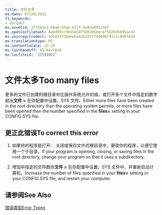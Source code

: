 ```yaml
---
title: 文件太多
ms.date: 07/20/2015
f1_keywords:
- vbrID67
ms.assetid: 2ff203e2-bba6-43ae-b72f-8e92a881c98f
ms.openlocfilehash: 8a9d89cc96e5b5875d0286becbf5b20d6895ae34
ms.sourcegitcommit: 3d5d33f384eeba41b2dff79d096f47ccc8d8f03d
ms.translationtype: MT
ms.contentlocale: zh-CN
ms.lasthandoff: 05/04/2018
ms.locfileid: "33593962"
---
```

# <a name="too-many-files"></a><span data-ttu-id="9cbb7-102">文件太多</span><span class="sxs-lookup"><span data-stu-id="9cbb7-102">Too many files</span></span>
<span data-ttu-id="9cbb7-103">更多的文件已创建的根目录中比操作系统允许的值，或打开多个文件中指定的数字超出**文件 =** 在你配置中设置。SYS 文件。</span><span class="sxs-lookup"><span data-stu-id="9cbb7-103">Either more files have been created in the root directory than the operating system permits, or more files have been opened than the number specified in the **files=** setting in your CONFIG.SYS file.</span></span>  
  
## <a name="to-correct-this-error"></a><span data-ttu-id="9cbb7-104">更正此错误</span><span class="sxs-lookup"><span data-stu-id="9cbb7-104">To correct this error</span></span>  
  
1.  <span data-ttu-id="9cbb7-105">如果你的程序是打开、 关闭或保存文件的根目录中，更改你的程序，以便它使用一个子目录。</span><span class="sxs-lookup"><span data-stu-id="9cbb7-105">If your program is opening, closing, or saving files in the root directory, change your program so that it uses a subdirectory.</span></span>  
  
2.  <span data-ttu-id="9cbb7-106">增加中指定的文件数你**文件 =** 在你配置中设置。SYS 文件中，并重新启动计算机。</span><span class="sxs-lookup"><span data-stu-id="9cbb7-106">Increase the number of files specified in your **files=** setting in your CONFIG.SYS file, and restart your computer.</span></span>  
  
## <a name="see-also"></a><span data-ttu-id="9cbb7-107">请参阅</span><span class="sxs-lookup"><span data-stu-id="9cbb7-107">See Also</span></span>  
 [<span data-ttu-id="9cbb7-108">错误类型</span><span class="sxs-lookup"><span data-stu-id="9cbb7-108">Error Types</span></span>](../../../visual-basic/programming-guide/language-features/error-types.md)
